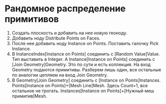# Рандомное распределение примитивов

1. Создать плоскость и добавить на нее новую геоноду.
2. Добавить ноду Distribute Points on Faces.
3. После нее добавить ноду Instance on Points. Поставить галочку Pick Instance.
4. В InstanceIndex[Instance on Points] соединить с [Random Value]Value. Тип выставить в Integer. А Instance[Instance on Points] соединить с [Join Geometry]Geometry. Это по сути и есть коллекция. На вход Geometry подаются примитивы. Разберем лишь один, все остальные по аналогии цепляем на вход Join Geometry.
5. В Geometry[Join Geometry] соединить с [Instance on Points]Instances. Points[Instance on Points]+[Mesh Line]Mesh. Здесь Count=1, все остальное не трогать. Instances[Instance on Points]+[Нужный меш примитив]Mesh.